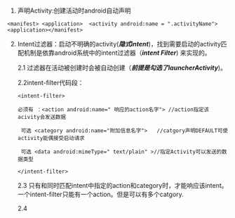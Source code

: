 ​		

1. 声明Activity:创建活动时android自动声明

```<manifest> <application>  <activity android:name = ".activityName"> <application></manifest>```

2. Intent过滤器：启动不明确的activity(***隐式intent***)，找到需要启动的activity匹配机制是依靠android系统中的intent过滤器（***intent Filter***) 来实现的。

   2.1 过滤器在活动被创建时会被自动创建（***前提是勾选了launcherActivity***)。

   2.2intent-filter代码段：

   ``` <intent-filter> ``` 

   ```必须有 ：<action android:name=" 响应的action名字"> //action指定该acivity会发送数据``` 

   ``` 可选 <category android:name="附加信息名字">   //catgory声明DEFAULT可使activity能偶接受启动请求```

   ``` 可选 <data android:mimeType=" text/plain" >//指定Activity可以发送的数据类型```  

   ```</intent-filter>```

   2.3 只有<action>和<catgory>同时匹配intent中指定的action和category时，才能响应该intent。一个intent-filter只能有一个action。但是可以有多个catgory.

   2.4

   

   

   

